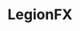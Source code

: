 ---
title: LegionFX
crosslinks:
- livven
- autotldr
- arrow
- FlashTV
- identifythisfont
- television
- tipofmytongue
- ShittyLifeProTips
- UnexpectedRT
- PrequelMemes
- IAmA
- televisioncirclejerk
- MarvelatFox
- help
- LegendsOfTomorrow
- HighQualityGifs
- shield
- moviescirclejerk
- Marvel
- DDDJDD
---